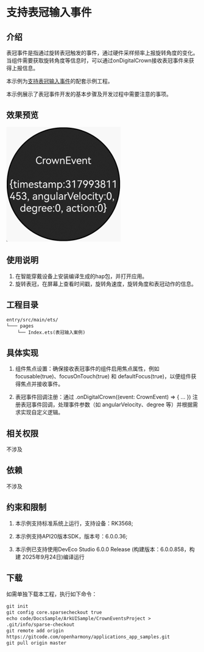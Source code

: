 # 支持表冠输入事件

## 介绍

表冠事件是指通过旋转表冠触发的事件，通过硬件采样频率上报旋转角度的变化。当组件需要获取旋转角度等信息时，可以通过onDigitalCrown接收表冠事件来获得上报信息。

本示例为[支持表冠输入事件](https://gitcode.com/openharmony/docs/blob/master/zh-cn/application-dev/ui/arkts-common-events-crown-event.md)的配套示例工程。

本示例展示了表冠事件开发的基本步骤及开发过程中需要注意的事项。

## 效果预览

<img src="./screenshots/crownEvent.gif" width="300" />

## 使用说明
1. 在智能穿戴设备上安装编译生成的hap包，并打开应用。
2. 旋转表冠，在屏幕上查看时间戳，旋转角速度，旋转角度和表冠动作的信息。

## 工程目录

```
entry/src/main/ets/
└─── pages
    └── Index.ets(表冠输入案例)
```

## 具体实现

1. 组件焦点设置：确保接收表冠事件的组件启用焦点属性，例如 focusable(true)、focusOnTouch(true) 和 defaultFocus(true)，以便组件获得焦点并接收事件。

2. 表冠事件回调注册：通过 .onDigitalCrown((event: CrownEvent) => { ... }) 注册表冠事件回调，处理事件参数（如 angularVelocity、degree 等）并根据需求实现自定义逻辑。

## 相关权限

不涉及

## 依赖

不涉及

## 约束和限制

1. 本示例支持标准系统上运行，支持设备：RK3568;

2. 本示例支持API20版本SDK，版本号：6.0.0.36;

3. 本示例已支持使用DevEco Studio 6.0.0 Release (构建版本：6.0.0.858，构建 2025年9月24日)编译运行

## 下载

如需单独下载本工程，执行如下命令：

```
git init
git config core.sparsecheckout true
echo code/DocsSample/ArkUISample/CrownEventsProject > .git/info/sparse-checkout
git remote add origin https://gitcode.com/openharmony/applications_app_samples.git
git pull origin master
```